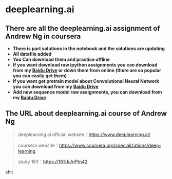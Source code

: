 # deeplearning.ai
## There are all the deeplearning.ai assignment of Andrew Ng in coursera
* **There is part solutions in the notebook and the solutions are updating**
* **All datafile added**
* **You Can download them and practice offline**
* **If you want download raw ipython assignments you can download from my [Baidu Drive](https://pan.baidu.com/s/1c2CVIqk) or down them from online (there are so popular you can easily get them)**
* **If you want get pretrain model about Convolutional Neural Network you can download from my [Baidu Drive](https://pan.baidu.com/s/1nwbizWX)**
* **Add new sequence model raw assignments, you can download from my [Baidu Drive](https://pan.baidu.com/s/1smaurYP)**
## The URL about deeplearning.ai course of Andrew Ng 
>deeplearning.ai official website：https://www.deeplearning.ai/

>coursera website：https://www.coursera.org/specializations/deep-learning

>study 163：https://163.lu/nPtn42

shit